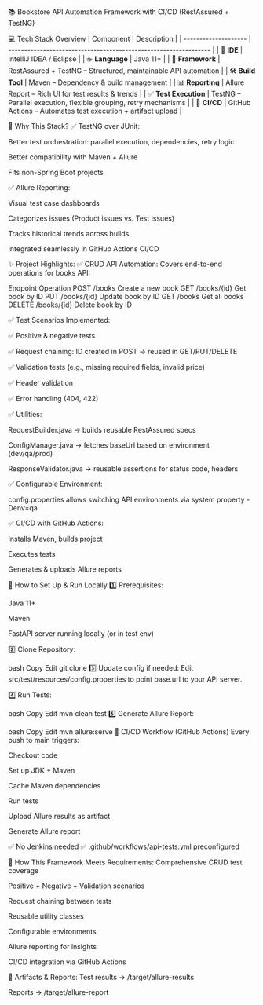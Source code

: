 📚 Bookstore API Automation Framework with CI/CD (RestAssured + TestNG)

💻 Tech Stack Overview
| Component            | Description                                                      |
| -------------------- | ---------------------------------------------------------------- |
| 🧠 **IDE**           | IntelliJ IDEA / Eclipse                                          |
| ☕ **Language**       | Java 11+                                                         |
| 🔄 **Framework**     | RestAssured + TestNG – Structured, maintainable API automation   |
| 🛠 **Build Tool**    | Maven – Dependency & build management                            |
| 📊 **Reporting**     | Allure Report – Rich UI for test results & trends                |
| ✅ **Test Execution** | TestNG – Parallel execution, flexible grouping, retry mechanisms |
| 🚀 **CI/CD**         | GitHub Actions – Automates test execution + artifact upload      |


🧪 Why This Stack?
✅ TestNG over JUnit:

Better test orchestration: parallel execution, dependencies, retry logic

Better compatibility with Maven + Allure

Fits non-Spring Boot projects

✅ Allure Reporting:

Visual test case dashboards

Categorizes issues (Product issues vs. Test issues)

Tracks historical trends across builds

Integrated seamlessly in GitHub Actions CI/CD

✨ Project Highlights:
✅ CRUD API Automation:
Covers end-to-end operations for books API:

Endpoint	Operation
POST /books	Create a new book
GET /books/{id}	Get book by ID
PUT /books/{id}	Update book by ID
GET /books	Get all books
DELETE /books/{id}	Delete book by ID

✅ Test Scenarios Implemented:

✅ Positive & negative tests

✅ Request chaining: ID created in POST → reused in GET/PUT/DELETE

✅ Validation tests (e.g., missing required fields, invalid price)

✅ Header validation

✅ Error handling (404, 422)

✅ Utilities:

RequestBuilder.java → builds reusable RestAssured specs

ConfigManager.java → fetches baseUrl based on environment (dev/qa/prod)

ResponseValidator.java → reusable assertions for status code, headers

✅ Configurable Environment:

config.properties allows switching API environments via system property -Denv=qa

✅ CI/CD with GitHub Actions:

Installs Maven, builds project

Executes tests

Generates & uploads Allure reports

🚀 How to Set Up & Run Locally
1️⃣ Prerequisites:

Java 11+

Maven

FastAPI server running locally (or in test env)

2️⃣ Clone Repository:

bash
Copy
Edit
git clone <repo-url>
3️⃣ Update config if needed:
Edit src/test/resources/config.properties to point base.url to your API server.

4️⃣ Run Tests:

bash
Copy
Edit
mvn clean test
5️⃣ Generate Allure Report:

bash
Copy
Edit
mvn allure:serve
🔄 CI/CD Workflow (GitHub Actions)
Every push to main triggers:

Checkout code

Set up JDK + Maven

Cache Maven dependencies

Run tests

Upload Allure results as artifact

Generate Allure report

✅ No Jenkins needed
✅ .github/workflows/api-tests.yml preconfigured

📝 How This Framework Meets Requirements:
 Comprehensive CRUD test coverage

 Positive + Negative + Validation scenarios

 Request chaining between tests

 Reusable utility classes

 Configurable environments

 Allure reporting for insights

 CI/CD integration via GitHub Actions

📁 Artifacts & Reports:
Test results → /target/allure-results

Reports → /target/allure-report

